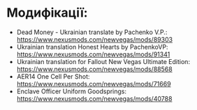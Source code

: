 # Модифікації:
- Dead Money - Ukrainian translate by Pachenko V.P.: https://www.nexusmods.com/newvegas/mods/89303
- Ukrainian translation Honest Hearts by PachenkoVP: https://www.nexusmods.com/newvegas/mods/91341
- Ukrainian translation for Fallout New Vegas Ultimate Edition: https://www.nexusmods.com/newvegas/mods/88568
- AER14 One Cell Per Shot: https://www.nexusmods.com/newvegas/mods/71669
- Enclave Officer Uniform Goodsprings: https://www.nexusmods.com/newvegas/mods/40788
